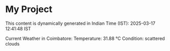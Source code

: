 # My Project

This content is dynamically generated in Indian Time (IST): 2025-03-17 12:41:48 IST


Current Weather in Coimbatore:
Temperature: 31.88 °C
Condition: scattered clouds
